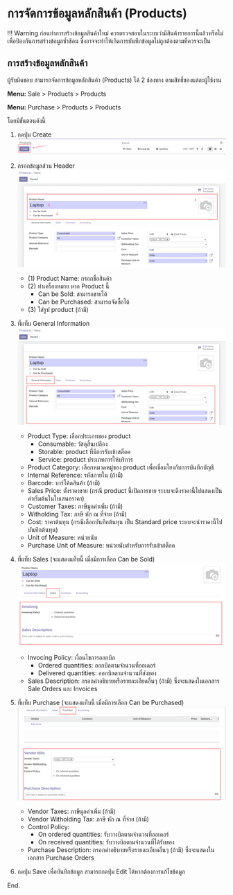 # การจัดการข้อมูลหลักสินค้า (Products)

!!! Warning
    ก่อนทำการสร้างข้อมูลสินค้าใหม่ ควรตรวจสอบในระบบว่ามีสินค้ารายการนี้แล้วหรือไม่ เพื่อป้องกันการสร้างข้อมูลซ้ำซ้อน ซึ่งอาจจะทำให้เกิดการบันทึกข้อมูลไม่ถูกต้องตามที่ควรจะเป็น

## การสร้างข้อมูลหลักสินค้า

ผู้รับผิดชอบ สามารถจัดการข้อมูลหลักสินค้า (Products) ได้ 2 ช่องทาง ตามสิทธิ์ของแต่ละผู้ใช้งาน

**Menu:** Sale > Products > Products

**Menu:** Purchase > Products > Products

โดยมีขั้นตอนดังนี้

1. กดปุ่ม Create 
![](img/product_1.png)

2. กรอกข้อมูลส่วน Header
![](img/product_2.png)
    * (1) Product Name: กรอกชื่อสินค้า
    * (2) ทำเครื่องหมาย หาก Product นี้
        * Can be Sold: สามารถขายได้
        * Can be Purchased: สามารถจัดซื้อได้
    * (3) ใส่รูป product (ถ้ามี)

3. ที่แท็บ General Information
![](img/product_3.png)
    * Product Type: เลือกประเภทของ product
        * Consumable: วัสดุสิ้นเปลือง
        * Storable: product ที่มีการรับเข้าสต็อค
        * Service: product ประเภทการให้บริการ
    * Product Category: เลือกหมวดหมู่ของ product เพื่อเชื่อมโยงกับการบันทึกบัญชี
    * Internal Reference: รหัสภายใน (ถ้ามี)
    * Barcode: บาร์โค้ดสินค้า (ถ้ามี)
    * Sales Price: ตั้งราคาขาย (กรณี product นี้เปิดการขาย ระบบจะดึงราคานี้ไปแสดงเป็นค่าเริ่มต้นในใบเสนอราคา)
    * Customer Taxes: ภาษีมูลค่าเพิ่ม (ถ้ามี)
    * Witholding Tax: ภาษี หัก ณ ที่จ่าย (ถ้ามี)
    * Cost: ราคาต้นทุน (กรณีเลือกบันทึกต้นทุน เป็น Standard price ระบบจะนำราคานี้ไปบันทึกต้นทุน)
    * Unit of Measure: หน่วยนับ
    * Purchase Unit of Measure: หน่วยนับสำหรับการรับเข้าสต็อค 

4. ที่แท็บ Sales (จะแสดงแท็บนี้ เมื่อมีการเลือก Can be Sold)
![](img/product_4.png)
    * Invocing Policy: เงื่อนไขการออกบิล
        * Ordered quantities: ออกบิลตามจำนวนที่ออเดอร์
        * Delivered quantities: ออกบิลตามจำนวนที่ส่งของ
    * Sales Description: กรอกคำอธิบายหรือรายละเอียดอื่นๆ (ถ้ามี) ซึ่งจะแสดงในเอกสาร Sale Orders และ Invoices

5. ที่แท็บ Purchase (จะแสดงแท็บนี้ เมื่อมีการเลือก Can be Purchased)
![](img/product_5.png)
    * Vendor Taxes: ภาษีมูลค่าเพิ่ม (ถ้ามี)
    * Vendor Witholding Tax: ภาษี หัก ณ ที่จ่าย (ถ้ามี)
    * Control Policy:
        * On ordered quantities: รับวางบิลตามจำนวนที่ออเดอร์
        * On received quantities: รับวางบิลตามจำนวนที่ได้รับของ
    * Purchase Description: กรอกคำอธิบายหรือรายละเอียดอื่นๆ (ถ้ามี) ซึ่งจะแสดงในเอกสาร Purchase Orders

6. กดปุ่ม Save เพื่อบันทึกข้อมูล สามารถกดปุ่ม Edit ได้หากต้องการแก้ไขข้อมูล

End.

